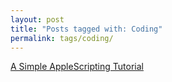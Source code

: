```yaml
---
layout: post
title: "Posts tagged with: Coding"
permalink: tags/coding/
---
```

[A Simple AppleScripting Tutorial](/2011/07/applescripting)
